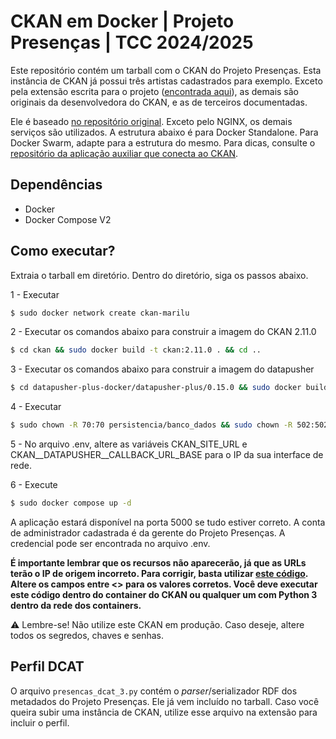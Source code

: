 # CKAN em Docker | Projeto Presenças | TCC 2024/2025

Este repositório contém um tarball com o CKAN do Projeto Presenças. Esta instância de CKAN já possui três artistas cadastrados para exemplo. Exceto pela extensão escrita para o projeto ([encontrada aqui](https://github.com/thiagoc01/ckanext-presencas)), as demais são originais da desenvolvedora do CKAN, e as de terceiros documentadas.

Ele é baseado [no repositório original](https://github.com/ckan/ckan-docker/). Exceto pelo NGINX, os demais serviços são utilizados. A estrutura abaixo é para Docker Standalone. Para Docker Swarm, adapte para a estrutura do mesmo. Para dicas, consulte o [repositório da aplicação auxiliar que conecta ao CKAN](https://github.com/thiagoc01/presencas-tcc).

## Dependências

- Docker
- Docker Compose V2

## Como executar?

Extraia o tarball em diretório. Dentro do diretório, siga os passos abaixo.

1 - Executar
```bash
$ sudo docker network create ckan-marilu
```
2 - Executar os comandos abaixo para construir a imagem do CKAN 2.11.0
```bash
$ cd ckan && sudo docker build -t ckan:2.11.0 . && cd ..
```

3 - Executar os comandos abaixo para construir a imagem do datapusher
```bash
$ cd datapusher-plus-docker/datapusher-plus/0.15.0 && sudo docker build -t datapusher-plus-final . && cd ../../..
```

4 - Executar
```bash
$ sudo chown -R 70:70 persistencia/banco_dados && sudo chown -R 502:502 persistencia/bibliotecas-python/ && sudo chown -R 503:502 persistencia/dados/ && sudo chown -R 8983:8983 persistencia/solr/
```

5 - No arquivo .env, altere as variáveis CKAN_SITE_URL e CKAN__DATAPUSHER__CALLBACK_URL_BASE para o IP da sua interface de rede.

6 - Execute
```bash
$ sudo docker compose up -d
```

A aplicação estará disponível na porta 5000 se tudo estiver correto. A conta de administrador cadastrada é da gerente do Projeto Presenças. A credencial pode ser encontrada no arquivo .env.

**É importante lembrar que os recursos não aparecerão, já que as URLs terão o IP de origem incorreto.
Para corrigir, basta utilizar [este código](https://gist.github.com/thiagoc01/28e03461aa0f88d6593d005ed61ced04).
Altere os campos entre <> para os valores corretos. Você deve executar este código dentro do container do CKAN ou qualquer um com Python 3 dentro da rede dos containers.**

:warning: Lembre-se! Não utilize este CKAN em produção. Caso deseje, altere todos os segredos, chaves e senhas.

## Perfil DCAT

O arquivo `presencas_dcat_3.py` contém o _parser_/serializador RDF dos metadados do Projeto Presenças. Ele já vem incluído no tarball. Caso você queira subir uma instância de CKAN, utilize esse arquivo na extensão para incluir o perfil.